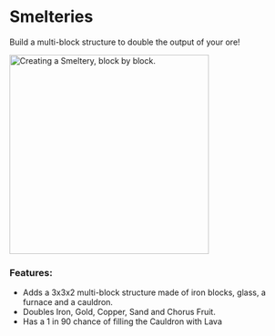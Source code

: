 # Smelteries <!--$headerTitle--><!--$pmc:delete-->

Build a multi-block structure to double the output of your ore!<!--$pmc:headerSize-->

<img src="images/creating_smeltery.gif" alt="Creating a Smeltery, block by block." height="350"/> <!--$localAssetToURL--> <!--$modrinth:replaceWithVideo--> <!--$pmc:delete-->

### Features:
- Adds a 3x3x2 multi-block structure made of iron blocks, glass, a furnace and a cauldron.
- Doubles Iron, Gold, Copper, Sand and Chorus Fruit. 
- Has a 1 in 90 chance of filling the Cauldron with Lava
